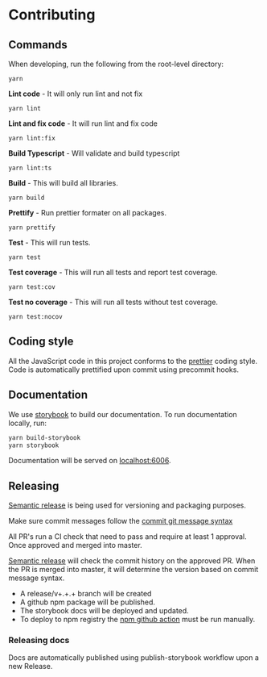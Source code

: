 # Contributing

## Commands

When developing, run the following from the root-level directory:

```shell
yarn
```

**Lint code** - It will only run lint and not fix

```shell
yarn lint
```

**Lint and fix code** - It will run lint and fix code

```shell
yarn lint:fix
```

**Build Typescript** - Will validate and build typescript

```shell
yarn lint:ts
```

**Build** - This will build all libraries.

```shell
yarn build
```

**Prettify** - Run prettier formater on all packages.

```shell
yarn prettify
```

**Test** - This will run tests.

```shell
yarn test
```

**Test coverage** - This will run all tests and report test coverage.

```shell
yarn test:cov
```

**Test no coverage** - This will run all tests without test coverage.

```shell
yarn test:nocov
```

## Coding style

All the JavaScript code in this project conforms to the [prettier](https://github.com/prettier/prettier) coding style. Code is automatically prettified upon commit using precommit hooks.

## Documentation

We use [storybook](https://storybook.js.org/) to build our documentation. To run documentation locally, run:

```bash
yarn build-storybook
yarn storybook
```

Documentation will be served on [localhost:6006](http://localhost:6006).


## Releasing

[Semantic release](https://github.com/semantic-release/semantic-release) is being used for versioning and packaging purposes.

Make sure commit messages follow the [commit git message syntax](https://github.com/trixtateam/trixta-js/blob/master/.gitmessage)

All PR's run a CI check that need to pass and require at least 1 approval. Once approved and merged into master.

[Semantic release](https://github.com/semantic-release/semantic-release) will check the commit history on the approved PR. When the PR is merged into master, it will determine
the version based on commit message syntax. 
- A release/v+.+.+ branch will be created 
- A github npm package will be published. 
- The storybook docs will be deployed and updated.
- To deploy to npm registry the [npm github action](https://github.com/trixtateam/trixta-js/actions/workflows/npm.yml) must be run manually.

### Releasing docs

Docs are automatically published using publish-storybook workflow upon a new Release.


